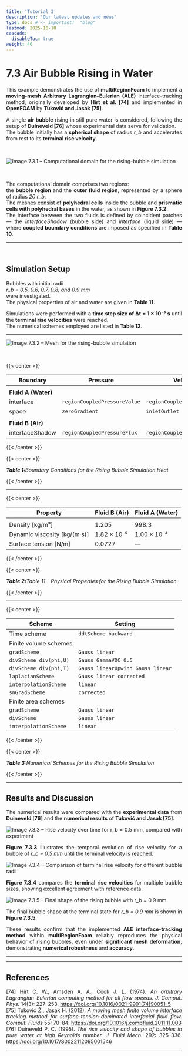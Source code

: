 ```yaml
---
title: 'Tutorial 3'
description: 'Our latest updates and news'
type: docs # <- important!  "blog"
lastmod: 2025-10-10
cascade:
  disableToc: true
weight: 40
---
```


<!-- ---
title: "Use Case 7.3 – Air Bubble Rising in Water"
linkTitle: "7.3 Air Bubble Rising in Water"
weight: 73
description: "Demonstration of the Arbitrary Lagrangian–Eulerian (ALE) interface-tracking method in multiRegionFoam using a rising air bubble case."
--- -->

<div style="text-align: justify;max-width: 95%; width: 100%; margin: 0; padding: 0;">

# 7.3 Air Bubble Rising in Water

This example demonstrates the use of **multiRegionFoam** to implement a
**moving-mesh Arbitrary Lagrangian–Eulerian (ALE)** interface-tracking method,
originally developed by **Hirt et al. [74]** and implemented in **OpenFOAM** by
**Tuković and Jasak [75]**.

A single **air bubble** rising in still pure water is considered, following the
setup of **Duineveld [76]** whose experimental data serve for validation.  
The bubble initially has a **spherical shape** of radius _r_b_ and accelerates
from rest to its **terminal rise velocity**.

<br>

![Image 7.3.1 – Computational domain for the rising-bubble simulation](images/usecase7_3_1.png)

<br>

The computational domain comprises two regions:  
the **bubble region** and the **outer fluid region**, represented by a sphere of
radius _20 r_b_.  
The meshes consist of **polyhedral cells** inside the bubble and **prismatic
cells with polyhedral bases** in the water, as shown in **Figure 7.3.2**.  
The interface between the two fluids is defined by coincident patches — the
_interfaceShadow_ (bubble side) and _interface_ (liquid side) — where **coupled
boundary conditions** are imposed as specified in **Table 10**.

---

<br>

## Simulation Setup

Bubbles with initial radii  
_r_b = 0.5, 0.6, 0.7, 0.8, and 0.9 mm_  
were investigated.  
The physical properties of air and water are given in **Table 11**.

Simulations were performed with a **time step size of Δt = 1 × 10⁻⁵ s** until
the **terminal rise velocities** were reached.  
The numerical schemes employed are listed in **Table 12**.

---

![Image 7.3.2 – Mesh for the rising-bubble simulation](https://ianussimulation-my.sharepoint.com/personal/c_habes_ianus-simulation_de/_layouts/15/onedrive.aspx?viewid=ee2713f1%2Dc698%2D489a%2Db26d%2D146ad61a188f&ga=1&id=%2Fpersonal%2Fc%5Fhabes%5Fianus%2Dsimulation%5Fde%2FDocuments%2FProjects%2FmultiPhysicsFoam%2FImages%2FFigures%5FPaper%5FmultiRegionFoam%2FRBmesh%2Epng&parent=%2Fpersonal%2Fc%5Fhabes%5Fianus%2Dsimulation%5Fde%2FDocuments%2FProjects%2FmultiPhysicsFoam%2FImages%2FFigures%5FPaper%5FmultiRegionFoam)

<br>

{{< center >}}

| **Boundary**        | **Pressure**                 | **Velocity**                 |
| ------------------- | ---------------------------- | ---------------------------- |
|                     |                              |                              |
| **Fluid A (Water)** |                              |                              |
| interface           | `regionCoupledPressureValue` | `regionCoupledVelocityFlux`  |
| space               | `zeroGradient`               | `inletOutlet`                |
|                     |                              |                              |
| **Fluid B (Air)**   |                              |                              |
| interfaceShadow     | `regionCoupledPressureFlux`  | `regionCoupledVelocityValue` |

{{< /center >}}

{{< center >}}

<p style="font-style: italic; margin-top: 0.5em;"><strong>Table 1:</strong>Boundary Conditions for the Rising Bubble Simulation Heat</p>

{{< /center >}}

---

{{< center >}}

| **Property**                 | **Fluid B (Air)** | **Fluid A (Water)** |
| ---------------------------- | ----------------- | ------------------- |
|                              |                   |                     |
| Density [kg/m³]              | 1.205             | 998.3               |
| Dynamic viscosity [kg/(m·s)] | 1.82 × 10⁻⁵       | 1.00 × 10⁻³         |
| Surface tension [N/m]        | 0.0727            | —                   |

{{< /center >}}

{{< center >}}

<p style="font-style: italic; margin-top: 0.5em;"><strong>Table 2:</strong>Table 11 – Physical Properties for the Rising Bubble Simulation</p>

{{< /center >}}

---

{{< center >}}

| **Scheme**             | **Setting**                       |
| ---------------------- | --------------------------------- |
| Time scheme            | `ddtScheme backward`              |
| Finite volume schemes  |                                   |
| `gradScheme`           | `Gauss linear`                    |
| `divScheme div(phi,U)` | `Gauss GammaVDC 0.5`              |
| `divScheme div(phi,T)` | `Gauss linearUpwind Gauss linear` |
| `laplacianScheme`      | `Gauss linear corrected`          |
| `interpolationScheme`  | `linear`                          |
| `snGradScheme`         | `corrected`                       |
| Finite area schemes    |                                   |
| `gradScheme`           | `Gauss linear`                    |
| `divScheme`            | `Gauss linear`                    |
| `interpolationScheme`  | `linear`                          |

{{< /center >}}

{{< center >}}

<p style="font-style: italic; margin-top: 0.5em;"><strong>Table 3:</strong>Numerical Schemes for the Rising Bubble Simulation</p>

{{< /center >}}

---

## Results and Discussion

The numerical results were compared with the **experimental data** from
**Duineveld [76]** and the **numerical results** of **Tuković and Jasak [75]**.

![Image 7.3.3 – Rise velocity over time for r_b = 0.5 mm, compared with experiment](images/usecase7_3_3.png)

**Figure 7.3.3** illustrates the temporal evolution of rise velocity for a
bubble of _r_b = 0.5 mm_ until the terminal velocity is reached.

![Image 7.3.4 – Comparison of terminal rise velocity for different bubble radii](images/usecase7_3_4.png)

**Figure 7.3.4** compares the **terminal rise velocities** for multiple bubble
sizes, showing excellent agreement with reference data.

![Image 7.3.5 – Final shape of the rising bubble with r_b = 0.9 mm](images/usecase7_3_5.png)

The final bubble shape at the terminal state for _r_b = 0.9 mm_ is shown in
**Figure 7.3.5**.

These results confirm that the implemented **ALE interface-tracking method**
within **multiRegionFoam** reliably reproduces the physical behavior of rising
bubbles, even under **significant mesh deformation**, demonstrating **numerical
robustness** and **accuracy**.

---

<!-- ## Assets to Add

| **Asset ID** | **Description**                                                     | **Suggested Filename**    |
| ------------ | ------------------------------------------------------------------- | ------------------------- |
| Image 7.3.1  | Sketch of the computational domain for the rising-bubble simulation | `images/usecase7_3_1.png` |
| Image 7.3.2  | Mesh for the rising-bubble simulation                               | `images/usecase7_3_2.png` |
| Image 7.3.3  | Rise velocity over time for r_b = 0.5 mm                            | `images/usecase7_3_3.png` |
| Image 7.3.4  | Comparison of terminal rise velocity for various radii              | `images/usecase7_3_4.png` |
| Image 7.3.5  | Terminal state of the bubble (r_b = 0.9 mm)                         | `images/usecase7_3_5.png` |
| Table 10     | Boundary conditions for the rising bubble simulation                | —                         |
| Table 11     | Physical properties of fluids                                       | —                         |
| Table 12     | Numerical schemes used in the simulation                            | —                         | -->

---

## References

[74] Hirt C. W., Amsden A. A., Cook J. L. (1974). _An arbitrary
Lagrangian–Eulerian computing method for all flow speeds._ _J. Comput. Phys._
14(3): 227–253. https://doi.org/10.1016/0021-9991(74)90051-5  
[75] Tuković Ž., Jasak H. (2012). _A moving mesh finite volume interface
tracking method for surface-tension-dominated interfacial fluid flow._ _Comput.
Fluids_ 55: 70–84. https://doi.org/10.1016/j.compfluid.2011.11.003  
[76] Duineveld P. C. (1995). _The rise velocity and shape of bubbles in pure
water at high Reynolds number._ _J. Fluid Mech._ 292: 325–336.
https://doi.org/10.1017/S0022112095001546

---

</div>
